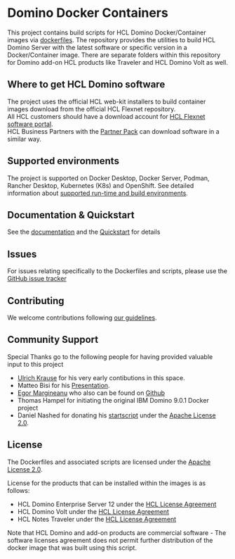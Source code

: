 # Domino Docker Containers

This project contains build scripts for HCL Domino Docker/Container images via [dockerfiles](https://docs.docker.com/engine/reference/builder/).
The repository provides the utilities to build HCL Domino Server with the latest software or specific version in a Docker/Container image.
There are separate folders within this repository for Domino add-on HCL products like Traveler and HCL Domino Volt as well.

## Where to get HCL Domino software

The project uses the official HCL web-kit installers to build container images download from the official HCL Flexnet repository.  
All HCL customers should have a download account for [HCL Flexnet software portal](https://hclsoftware.flexnetoperations.com/flexnet/operationsportal).  
HCL Business Partners with the [Partner Pack](https://www.hcltechsw.com/resources/partner-connect/resources/partner-pack) can download software in a similar way.

## Supported environments

The project is supported on Docker Desktop, Docker Server, Podman, Rancher Desktop, Kubernetes (K8s) and OpenShift.
See detailed information about [supported run-time and build environments](docs/concept_environments.md).

## Documentation & Quickstart

See the [documentation](docs/index.md) and the [Quickstart](docs/quickstart.md) for details

## Issues
For issues relating specifically to the Dockerfiles and scripts, please use the [GitHub issue tracker](issues)

## Contributing
We welcome contributions following [our guidelines](CONTRIBUTING.md).

## Community Support
Special Thanks go to the following people for having provided valuable input to this project

* [Ulrich Krause](https://www.eknori.de/2017-08-20/domino-on-docker/) for his very early contibutions in this space.
* Matteo Bisi for his [Presentation](https://www.slideshare.net/mbisi/connect2016-1172-shipping-domino).
* [Egor Margineanu](https://www.egmar.ro/) who also can be found on [Github](https://github.com/egmar)
* Thomas Hampel for initiating the original IBM Domino 9.0.1 Docker project
* Daniel Nashed for donating his [startscript](https://github.com/nashcom/domino-startscript) under the [Apache License 2.0](https://www.apache.org/licenses/LICENSE-2.0.html).

## License
The Dockerfiles and associated scripts are licensed under the [Apache License 2.0](https://www.apache.org/licenses/LICENSE-2.0.html). 

License for the products that can be installed within the images is as follows:
* HCL Domino Enterprise Server 12 under the [HCL License Agreement](https://www.hcltechsw.com/wps/portal/resources/license-agreements)
* HCL Domino Volt under the [HCL License Agreement](https://www.hcltechsw.com/wps/portal/resources/license-agreements)
* HCL Notes Traveler under the [HCL License Agreement](https://www.hcltechsw.com/wps/portal/resources/license-agreements)

Note that HCL Domino and add-on products are commercial software - The software licenses agreement does not permit further distribution of the docker image that was built using this script.
